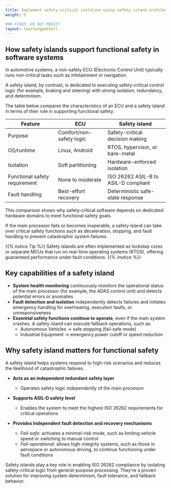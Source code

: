 ```yaml
---
title: Implement safety-critical isolation using safety island architecture
weight: 5

### FIXED, DO NOT MODIFY
layout: learningpathall
---
```

## How safety islands support functional safety in software systems

In automotive systems, a non-safety ECU (Electronic Control Unit) typically runs non-critical tasks such as infotainment or navigation. 

A safety island, by contrast, is dedicated to executing safety-critical control logic (for example, braking and steering) with strong isolation, redundancy, and determinism.

The table below compares the characteristics of an ECU and a safety island in terms of their role in supporting functional safety.

| Feature               | ECU                | Safety island                        |
|------------------------|----------------------------|--------------------------------------|
| Purpose               | Comfort/non-safety logic | Safety-critical decision making      |
| OS/runtime            | Linux, Android             | RTOS, hypervisor, or bare-metal      |
| Isolation             | Soft partitioning          | Hardware-enforced isolation   |
| Functional safety requirement | None to moderate           | ISO 26262 ASIL-B to ASIL-D compliant |
| Fault handling        | Best-effort recovery       | Deterministic safe-state response    |

This comparison shows why safety-critical software depends on dedicated hardware domains to meet functional safety goals.

If the main processor fails or becomes inoperable, a safety island can take over critical safety functions such as deceleration, stopping, and fault handling to prevent catastrophic system failures.

{{% notice Tip %}}
Safety islands are often implemented as lockstep cores or separate MCUs that run on real-time operating systems (RTOS), offering guaranteed performance under fault conditions.
{{% /notice %}}

## Key capabilities of a safety island
- **System health monitoring** continuously monitors the operational status of the main processor (for example, the ADAS control unit) and detects potential errors or anomalies
- **Fault detection and isolation** independently detects failures and initiates emergency handling for overheating, execution faults, or unresponsiveness
- **Essential safety functions conitnue to operate**, even if the main system crashes. A safety island can execute fallback operations, such as:
   - Autonomous Vehicles → safe stopping (fail-safe mode)
   - Industrial Equipment → emergency power cutoff or speed reduction

## Why safety island matters for functional safety

A safety island helps systems respond to high-risk scenarios and reduces the likelihood of catastrophic failures.

- **Acts as an independent redundant safety layer**  
   - Operates safety logic independently of the main processor

- **Supports ASIL-D safety level**  
   - Enables the system to meet the highest ISO 26262 requirements for critical operations

- **Provides independent fault detection and recovery mechanisms**  
  - *Fail-safe*: activates a minimal-risk mode, such as limiting vehicle speed or switching to manual control 
  - *Fail-operational*: allows high-integrity systems, such as those in aerospace or autonomous driving, to continue functioning under fault conditions

Safety islands play a key role in enabling ISO 26262 compliance by isolating safety-critical logic from general-purpose processing. They're a proven solution for improving system determinism, fault tolerance, and fallback behavior.